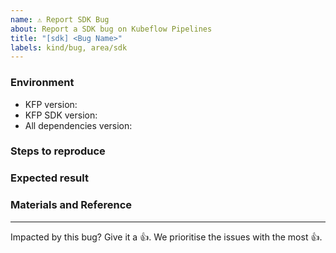 ```yaml
---
name: ⚠️ Report SDK Bug
about: Report a SDK bug on Kubeflow Pipelines
title: "[sdk] <Bug Name>"
labels: kind/bug, area/sdk
---
```


### Environment

*  KFP version: <!-- See version number shows on bottom of KFP UI left sidenav. -->
*  KFP SDK version: <!-- Please attach the output of this shell command: $pip list | grep kfp -->
*  All dependencies version: <!-- Please attach the output of this shell command: $pip freeze -->


### Steps to reproduce

<!--
How can we make the problem occur?
This could be a description, code snippet, log output, screenshot, etc.
-->

### Expected result

<!-- What should the correct behavior be? -->


### Materials and Reference

<!-- Help oncaller to debug by providing sample code, links to background information, etc. -->


---

<!-- Don't delete message below to encourage users to support your issue! -->
Impacted by this bug? Give it a 👍. We prioritise the issues with the most 👍.
